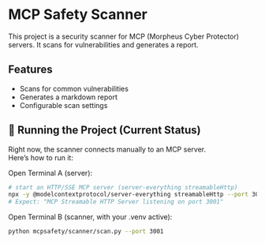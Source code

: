# MCP Safety Scanner

This project is a security scanner for MCP (Morpheus Cyber Protector) servers. It scans for vulnerabilities and generates a report.

## Features

- Scans for common vulnerabilities
- Generates a markdown report
- Configurable scan settings

## 🚀 Running the Project (Current Status)

Right now, the scanner connects manually to an MCP server.  
Here’s how to run it:

Open Terminal A (server):
```bash
# start an HTTP/SSE MCP server (server-everything streamableHttp)
npx -y @modelcontextprotocol/server-everything streamableHttp --port 3001
# Expect: "MCP Streamable HTTP Server listening on port 3001"
```


Open Terminal B (scanner, with your .venv active):

``` bash
python mcpsafety/scanner/scan.py --port 3001
```
```